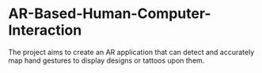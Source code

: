# AR-Based-Human-Computer-Interaction
The project aims to create an AR application that can detect and accurately map hand gestures to display designs or tattoos upon them. 
